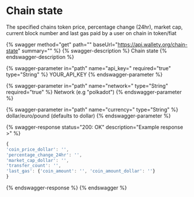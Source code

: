 # Chain state

The specified chains token price, percentage change (24hr), market cap, current block number and last gas paid by a user on chain in token/fiat

{% swagger method="get" path="" baseUrl="https://api.wallety.org/chain-state" summary="" %}
{% swagger-description %}
Chain state
{% endswagger-description %}

{% swagger-parameter in="path" name="api_key=" required="true" type="String" %}
YOUR_API_KEY
{% endswagger-parameter %}

{% swagger-parameter in="path" name="network=" type="String" required="true" %}
Network (e.g "polkadot")
{% endswagger-parameter %}

{% swagger-parameter in="path" name="currency=" type="String" %}
dollar/euro/pound (defaults to dollar)
{% endswagger-parameter %}

{% swagger-response status="200: OK" description="Example response >" %}
```javascript
{
'coin_price_dollar': '',
'percentage_change_24hr': '',
'market_cap_dollar': '',
'transfer_count': '',
'last_gas': {'coin_amount': '', 'coin_amount_dollar': ''}
}
```
{% endswagger-response %}
{% endswagger %}
